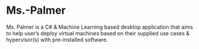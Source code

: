 # Ms.-Palmer
Ms. Palmer is a C# & Machine Learning based desktop application that aims to help user’s
deploy virtual machines based on their supplied use cases & hypervisor(s) with pre-installed
software.
